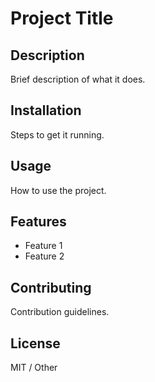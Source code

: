 # Project Title

## Description

Brief description of what it does.

## Installation

Steps to get it running.

## Usage

How to use the project.

## Features

-   Feature 1
-   Feature 2

## Contributing

Contribution guidelines.

## License

MIT / Other
